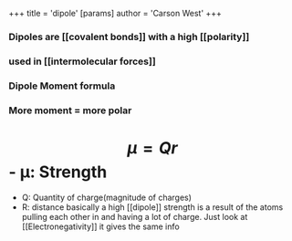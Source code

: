 +++
 title = 'dipole'
[params]
	author = 'Carson West'
+++
### Dipoles are [[covalent bonds]] with a high [[polarity]]
### used in [[intermolecular forces]]

### Dipole Moment formula
### More moment = more polar
#  $$  µ = Qr  $$  - µ: Strength
- Q: Quantity of charge(magnitude of charges)
- R: distance
basically a high [[dipole]] strength is a result of the atoms pulling each other in and having a lot of charge. Just look at [[Electronegativity]] it gives the same info

